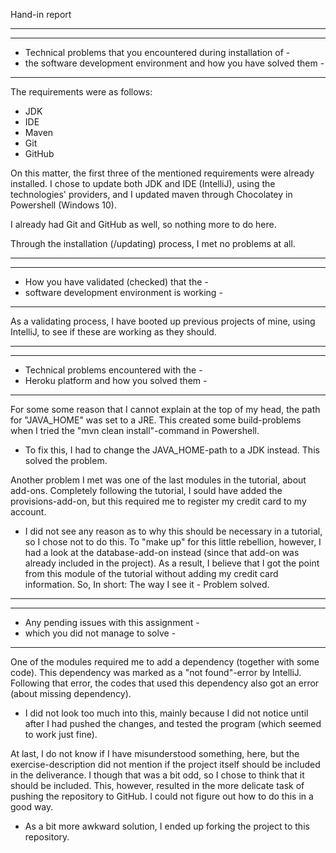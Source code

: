 Hand-in report

---------------------------------------------------------------------
---------------------------------------------------------------------
-   Technical problems that you encountered during installation of  -
- the software development environment and how you have solved them -
---------------------------------------------------------------------

The requirements were as follows:
* JDK
* IDE
* Maven
* Git
* GitHub

On this matter, the first three of the mentioned requirements were already 
installed. I chose to update both JDK and IDE (IntelliJ), using the 
technologies' providers, and I updated maven through Chocolatey in Powershell 
(Windows 10).

I already had Git and GitHub as well, so nothing more to do here.

Through the installation (/updating) process, I met no problems at all.


-----------------------------------------------
-----------------------------------------------
-  How you have validated (checked) that the  -
- software development environment is working -
-----------------------------------------------

As a validating process, I have booted up previous projects of mine, 
using IntelliJ, to see if these are working as they should. 


-------------------------------------------
-------------------------------------------
- Technical problems encountered with the -
- Heroku platform and how you solved them -
-------------------------------------------

For some some reason that I cannot explain at the top of my head, the 
path for "JAVA_HOME" was set to a JRE. This created some build-problems 
when I tried the "mvn clean install"-command in Powershell. 
* To fix this, I had to change the JAVA_HOME-path to a JDK instead. This 
  solved the problem.

Another problem I met was one of the last modules in the tutorial, about 
add-ons. Completely following the tutorial, I sould have added the 
provisions-add-on, but this required me to register my credit card to my 
account. 
* I did not see any reason as to why this should be necessary in a tutorial, 
  so I chose not to do this. To "make up" for this little rebellion, however, 
  I had a look at the database-add-on instead (since that add-on was already 
  included in the project). 
  As a result, I believe that I got the point from this module of the tutorial
  without adding my credit card information. So, In short: The way I see it - 
  Problem solved.


-------------------------------------------
-------------------------------------------
- Any pending issues with this assignment -
-    which you did not manage to solve    -
-------------------------------------------

One of the modules required me to add a dependency (together with some code). 
This dependency was marked as a "not found"-error by IntelliJ. Following that 
error, the codes that used this dependency also got an error (about missing 
dependency).
* I did not look too much into this, mainly because I did not notice until after 
  I had pushed the changes, and tested the program (which seemed to work just 
  fine). 

At last, I do not know if I have misunderstood something, here, 
but the exercise-description did not mention if the project itself 
should be included in the deliverance. I though that was a bit odd, 
so I chose to think that it should be included.
This, however, resulted in the more delicate task of pushing the repository 
to GitHub. I could not figure out how to do this in a good way.
* As a bit more awkward solution, I ended up forking the project to this repository.
